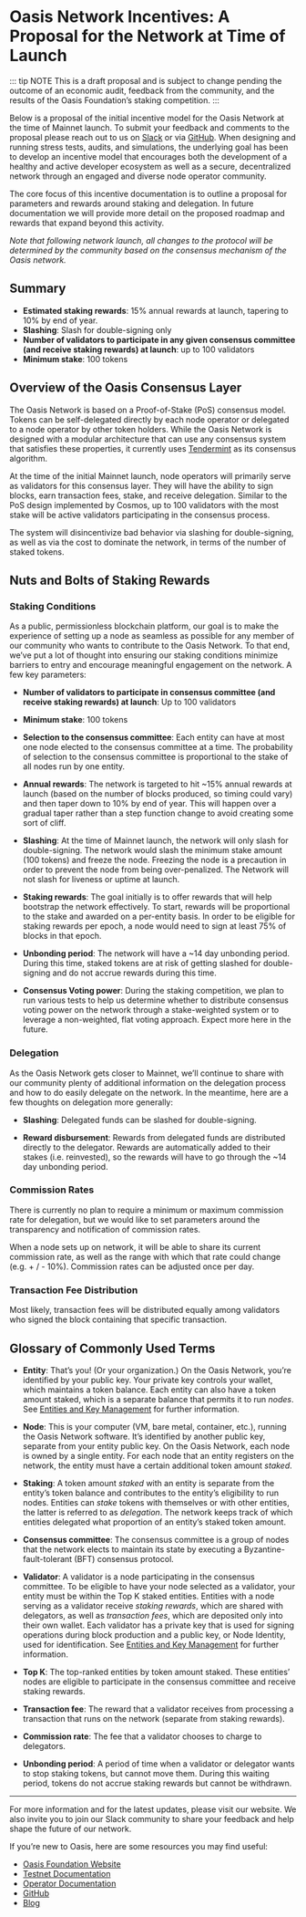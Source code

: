 # Oasis Network Incentives: A Proposal for the Network at Time of Launch

::: tip NOTE
This is a draft proposal and is subject to change pending the outcome of an
economic audit, feedback from the community, and the results of the Oasis
Foundation’s staking competition.
:::

Below is a proposal of the initial incentive model for the Oasis Network at the
time of Mainnet launch. To submit your feedback and comments to the proposal
please reach out to us on [Slack] or via [GitHub][github-docs].
When designing and running stress tests, audits, and simulations, the
underlying goal has been to develop an incentive model that encourages both the
development of a healthy and active developer ecosystem as well as a secure,
decentralized network through an engaged and diverse node operator community.

The core focus of this incentive documentation is to outline a proposal for
parameters and rewards around staking and delegation.
In future documentation we will provide more detail on the proposed roadmap and
rewards that expand beyond this activity.

_Note that following network launch, all changes to the protocol will be
determined by the community based on the consensus mechanism of the Oasis network._

[Slack]: https://www.oasis-protocol.org/slack
[gitHub-docs]: https://github.com/oasislabs/docs

## Summary

* **Estimated staking rewards**: 15% annual rewards at launch, tapering to 10%
  by end of year.
* **Slashing**: Slash for double-signing only
* **Number of validators to participate in any given consensus committee (and
  receive staking rewards) at launch**: up to 100 validators
* **Minimum stake**: 100 tokens

## Overview of the Oasis Consensus Layer

The Oasis Network is based on a Proof-of-Stake (PoS) consensus model. Tokens
can be self-delegated directly by each node operator or delegated to a node
operator by other token holders. While the Oasis Network is designed with a
modular architecture that can use any consensus system that satisfies these
properties, it currently uses [Tendermint] as its consensus algorithm.

At the time of the initial Mainnet launch, node operators will primarily serve
as validators for this consensus layer. They will have the ability to sign
blocks, earn transaction fees, stake, and receive delegation. Similar to the
PoS design implemented by Cosmos, up to 100 validators with the most stake will
be active validators participating in the consensus process.

The system will disincentivize bad behavior via slashing for double-signing, as
well as via the cost to dominate the network, in terms of the number of staked
tokens.

[Tendermint]: https://github.com/tendermint/tendermint

## Nuts and Bolts of Staking Rewards

### Staking Conditions

As a public, permissionless blockchain platform, our goal is to make the
experience of setting up a node as seamless as possible for any member of our
community who wants to contribute to the Oasis Network. To that end, we’ve put
a lot of thought into ensuring our staking conditions minimize barriers to
entry and encourage meaningful engagement on the network. A few key parameters:

* **Number of validators to participate in consensus committee (and receive
  staking rewards) at launch**: Up to 100 validators

* **Minimum stake**: 100 tokens

* **Selection to the consensus committee**: Each entity can have at most one
  node elected to the consensus committee at a time. The probability of
  selection to the consensus committee is proportional to the stake of all
  nodes run by one entity.

* **Annual rewards**: The network is targeted to hit ~15% annual rewards at
  launch (based on the number of blocks produced, so timing could vary) and then
  taper down to 10% by end of year. This will happen over a gradual taper rather
  than a step function change to avoid creating some sort of cliff.

* **Slashing**: At the time of Mainnet launch, the network will only slash for
  double-signing. The network would slash the minimum stake amount (100 tokens)
  and freeze the node. Freezing the node is a precaution in order to prevent
  the node from being over-penalized. The Network will not slash for liveness
  or uptime at launch.

* **Staking rewards**: The goal initially is to offer rewards that will help
  bootstrap the network effectively. To start, rewards will be proportional to
  the stake and awarded on a per-entity basis. In order to be eligible for
  staking rewards per epoch, a node would need to sign at least 75% of blocks
  in that epoch.

* **Unbonding period**: The network will have a ~14 day unbonding period.
  During this time, staked tokens are at risk of getting slashed for
  double-signing and do not accrue rewards during this time.

* **Consensus Voting power**: During the staking competition, we plan to run
various tests to help us determine whether to distribute consensus voting power
on the network through a stake-weighted system or to leverage a non-weighted,
flat voting approach. Expect more here in the future.

### Delegation

As the Oasis Network gets closer to Mainnet, we’ll continue to share with our
community plenty of additional information on the delegation process and how to
do easily delegate on the network. In the meantime, here are a few thoughts on
delegation more generally:

* **Slashing**: Delegated funds can be slashed for double-signing.

* **Reward disbursement**: Rewards from delegated funds are distributed
  directly to the delegator. Rewards are automatically added to their stakes
  (i.e. reinvested), so the rewards will have to go through the ~14 day
  unbonding period.

### Commission Rates

There is currently no plan to require a minimum or maximum commission rate for
delegation, but we would like to set parameters around the transparency and
notification of commission rates.

When a node sets up on network, it will be able to share its current commission
rate, as well as the range with which that rate could change (e.g. + / - 10%).
Commission rates can be adjusted once per day.

### Transaction Fee Distribution

Most likely, transaction fees will be distributed equally among validators who
signed the block containing that specific transaction.

## Glossary of Commonly Used Terms

* **Entity**: That’s you! (Or your organization.) On the Oasis Network, you’re
identified by your public key. Your private key controls your wallet, which
maintains a token balance. Each entity can also have a token amount staked,
which is a separate balance that permits it to run *nodes*.
See [Entities and Key Management] for further information.

* **Node**: This is your computer (VM, bare metal, container, etc.), running
  the Oasis Network software. It’s identified by another public key, separate
  from your entity public key. On the Oasis Network, each node is owned by a
  single entity. For each node that an entity registers on the network, the
  entity must have a certain additional token amount *staked*.

* **Staking**: A token amount *staked* with an entity is separate from the
  entity’s token balance and contributes to the entity’s eligibility to run
  nodes. Entities can *stake* tokens with themselves or with other entities,
  the latter is referred to as *delegation*. The network keeps track of which
  entities delegated what proportion of an entity’s staked token amount.

* **Consensus committee**: The consensus committee is a group of nodes that the
  network elects to maintain its state by executing a Byzantine-fault-tolerant
  (BFT) consensus protocol.

* **Validator**: A validator is a node participating in the consensus
  committee. To be eligible to have your node selected as a validator, your
  entity must be within the Top K staked entities. Entities with a node serving
  as a validator receive *staking rewards*, which are shared with delegators,
  as well as *transaction fees*, which are deposited only into their own
  wallet. Each validator has a private key that is used for signing operations
  during block production and a public key, or Node Identity, used for
  identification. See [Entities and Key Management] for further information.

* **Top K**: The top-ranked entities by token amount staked. These entities’
  nodes are eligible to participate in the consensus committee and receive
  staking rewards.

* **Transaction fee**: The reward that a validator receives from processing a
  transaction that runs on the network (separate from staking rewards).

* **Commission rate**: The fee that a validator chooses to charge to
  delegators.

* **Unbonding period**: A period of time when a validator or delegator wants to
  stop staking tokens, but cannot move them. During this waiting period, tokens
  do not accrue staking rewards but cannot be withdrawn.

[Entities and Key Management]: ./architectural-overview.html#entities-and-key-management

*****
For more information and for the latest updates, please visit our website.
We also invite you to join our Slack community to share your feedback and help
shape the future of our network.

If you’re new to Oasis, here are some resources you may find useful:

* [Oasis Foundation Website](https://www.oasis-protocol.org)
* [Testnet Documentation](https://docs.oasis.dev/operators/joining-the-testnet.html)
* [Operator Documentation](https://docs.oasis.dev/operators/overview.html)
* [GitHub](https://www.github.com/oasislabs)
* [Blog](https://medium.com/oasis-protocol-project)
